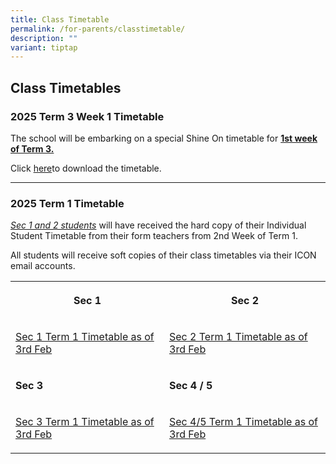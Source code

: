 ```yaml
---
title: Class Timetable
permalink: /for-parents/classtimetable/
description: ""
variant: tiptap
---
```

<h2><strong>Class Timetables</strong></h2>
<h3><strong>2025 Term 3 Week 1 Timetable</strong></h3>
<p>The school will be embarking on a special Shine On timetable for <strong><u>1st week of Term 3.</u></strong>
</p>
<p>Click <a href="/files/CLASSES TT/Classes_ShineOn2_V7.pdf" rel="noopener nofollow" target="_blank">here</a>to
download the timetable.</p>
<hr>
<p></p>
<h3><strong>2025 Term 1 Timetable</strong></h3>
<p><em><u>Sec 1 and 2 students</u> </em>will have received the hard copy
of their Individual Student Timetable from their form teachers from 2nd
Week of Term 1.</p>
<p></p>
<p>All students will receive soft copies of their class timetables via their
ICON email accounts.</p>
<p></p>
<table style="minWidth: 50px">
<colgroup>
<col>
<col>
</colgroup>
<tbody>
<tr>
<th rowspan="1" colspan="1">
<p>Sec 1</p>
</th>
<th rowspan="1" colspan="1">
<p>Sec 2</p>
</th>
</tr>
<tr>
<td rowspan="1" colspan="1">
<p><a href="https://drive.google.com/file/d/192YsJTwCDXARya4ULEtaEU7vMpaKMxpF/view?usp=sharing" rel="noopener nofollow" target="_blank">Sec 1 Term 1 Timetable as of 3rd Feb</a>
</p>
</td>
<td rowspan="1" colspan="1">
<p><a href="https://drive.google.com/file/d/1yxoyiKrxey766QdO6MZC_AwkEqkX0c5A/view?usp=sharing" rel="noopener nofollow" target="_blank">Sec 2 Term 1 Timetable as of 3rd Feb</a>
</p>
</td>
</tr>
<tr>
<td rowspan="1" colspan="1">
<p><strong>Sec 3</strong>
</p>
</td>
<td rowspan="1" colspan="1">
<p><strong>Sec 4 / 5</strong>
</p>
</td>
</tr>
<tr>
<td rowspan="1" colspan="1">
<p><a href="https://drive.google.com/file/d/1vreaLGc2Fc9JkfKMTEZdhosXdiWmxHTz/view?usp=sharing" rel="noopener nofollow" target="_blank">Sec 3 Term 1 Timetable as of 3rd Feb</a>
</p>
</td>
<td rowspan="1" colspan="1">
<p><a href="https://drive.google.com/file/d/14etM8w7-4M6lcy9FEyODpSBd223iMqnH/view?usp=sharing" rel="noopener nofollow" target="_blank">Sec 4/5 Term 1 Timetable as of 3rd Feb</a>
</p>
</td>
</tr>
</tbody>
</table>
<p></p>
<p></p>
<p></p>